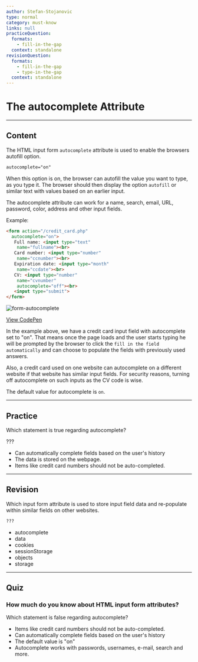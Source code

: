 ```yaml
---
author: Stefan-Stojanovic
type: normal
category: must-know
links: null
practiceQuestion:
  formats:
    - fill-in-the-gap
  context: standalone
revisionQuestion:
  formats:
    - fill-in-the-gap
    - type-in-the-gap
  context: standalone
---
```


# The autocomplete Attribute


---

## Content

The HTML input form `autocomplete` attribute is used to enable the browsers autofill option.

```html
autocomplete="on"
```

When this option is on, the browser can autofill the value you want to type, as you type it. The browser should then display the option `autofill` or similar text with values based on an earlier input.

The autocomplete attribute can work for a name, search, email, URL, password, color, address and other input fields.

Example:

```html
<form action="/credit_card.php"
  autocomplete="on">
   Full name: <input type="text"
    name="fullname"><br>
   Card number: <input type="number"
    name="ccnumber"><br>
   Expiration date: <input type="month"
    name="ccdate"><br>
   CV: <input type="number"
    name="cvnumber"
    autocomplete="off"><br>
   <input type="submit">
</form>
```

![form-autocomplete](https://img.enkipro.com/0e0cf0b74cfffebc9fa15e3a91e24433.png)

[View CodePen](https://codepen.io/enkidevs/pen/ejOXPj)

In the example above, we have a credit card input field with autocomplete set to "on". That means once the page loads and the user starts typing he will be prompted by the browser to click the `fill in the field automatically` and can choose to populate the fields with previously used answers.

Also, a credit card used on one website can autocomplete on a different website if that website has similar input fields. For security reasons, turning off autocomplete on such inputs as the CV code is wise.

The default value for autocomplete is `on`. 


---

## Practice

Which statement is true regarding autocomplete?

???

- Can automatically complete fields based on the user's history
- The data is stored on the webpage.
- Items like credit card numbers should not be auto-completed.


---

## Revision

Which input form attribute is used to store input field data and re-populate within similar fields on other websites.

```html
???
```

- autocomplete
- data
- cookies
- sessionStorage
- objects
- storage


---

## Quiz

### How much do you know about HTML input form attributes?


Which statement is false regarding autocomplete?

- Items like credit card numbers should not be auto-completed.
- Can automatically complete fields based on the user's history
- The default value is "on"
- Autocomplete works with passwords, usernames, e-mail, search and more.
